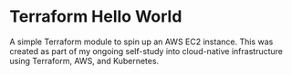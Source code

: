 # Terraform Hello World

A simple Terraform module to spin up an AWS EC2 instance. This was created as part of my ongoing self-study into cloud-native infrastructure using Terraform, AWS, and Kubernetes.


